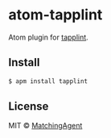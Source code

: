 # atom-tapplint

Atom plugin for [tapplint](https://github.com/MatchingAgent/tapplint).

## Install

```bash
$ apm install tapplint
```

## License

MIT © [MatchingAgent](https://github.com/MatchingAgent)
